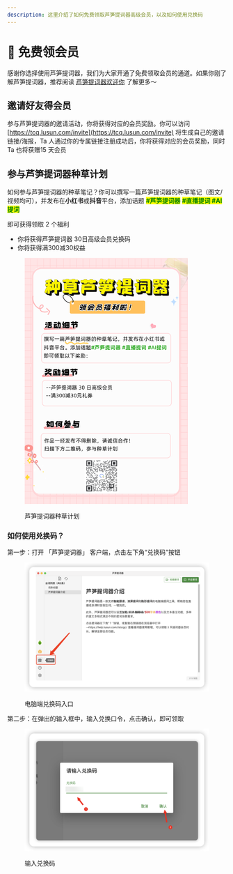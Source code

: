 ```yaml
---
description: 这里介绍了如何免费领取芦笋提词器高级会员，以及如何使用兑换码
---
```


# 🥳 免费领会员

感谢你选择使用芦笋提词器，我们为大家开通了免费领取会员的通道。如果你刚了解芦笋提词器，推荐阅读 [芦笋提词器欢迎你](../) 了解更多～

## 邀请好友得会员

参与芦笋提词器的邀请活动，你将获得对应的会员奖励。你可以访问 [https://tcq.lusun.com/invite](https://tcq.lusun.com/invite) 将生成自己的邀请链接/海报，Ta 人通过你的专属链接注册成功后，你将获得对应的会员奖励，同时 Ta 也将获赠15 天会员

## 参与芦笋提词器种草计划

如何参与芦笋提词器的种草笔记？你可以撰写一篇芦笋提词器的种草笔记（图文/视频均可），并发布在**小红书**或**抖音**平台，添加话题 <mark style="color:green;">**#芦笋提词器**</mark> <mark style="color:green;">**#直播提词 #AI提词 ​**</mark>

即可获得领取 2 个福利

* 你将获得芦笋提词器 30日高级会员兑换码
* 你将获得满300减30权益

<figure><img src="../.gitbook/assets/zhongcaojihua.png" alt="" width="375"><figcaption><p>芦笋提词器种草计划</p></figcaption></figure>

### 如何使用兑换码？

第一步：打开 「芦笋提词器」 客户端，点击左下角“兑换码”按钮

<figure><img src="../.gitbook/assets/duihuama1.png" alt=""><figcaption><p>电脑端兑换码入口</p></figcaption></figure>

第二步：在弹出的输入框中，输入兑换口令，点击确认，即可领取

<figure><img src="../.gitbook/assets/duihuanma2.png" alt=""><figcaption><p>输入兑换码</p></figcaption></figure>
